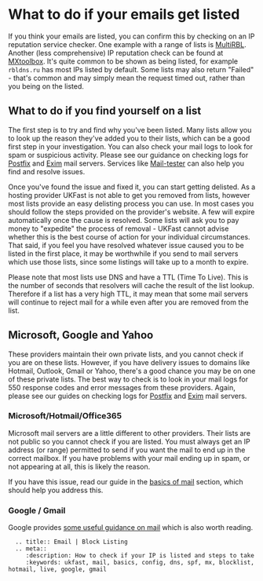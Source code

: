 # What to do if your emails get listed

If you think your emails are listed, you can confirm this by checking on an IP reputation service checker. One example with a range of lists is [MultiRBL](http://multirbl.valli.org/). Another (less comprehensive) IP reputation check can be found at [MXtoolbox](https://mxtoolbox.com/blacklists.aspx). It's quite common to be shown as being listed, for example `rbldns.ru` has most IPs listed by default. Some lists may also return "Failed" - that's common and may simply mean the request timed out, rather than you being on the listed.

## What to do if you find yourself on a list

The first step is to try and find why you've been listed. Many lists allow you to look up the reason they've added you to their lists, which can be a good first step in your investigation. You can also check your mail logs to look for spam or suspicious activity. Please see our guidance on checking logs for [Postfix](/email/postfix) and [Exim](/email/exim) mail servers. Services like [Mail-tester](https://www.mail-tester.com/) can also help you find and resolve issues.

Once you've found the issue and fixed it, you can start getting delisted. As a hosting provider UKFast is not able to get you removed from lists, however most lists provide an easy delisting process you can use. In most cases you should follow the steps provided on the provider's website. A few will expire automatically once the cause is resolved. Some lists will ask you to pay money to "expedite" the process of removal - UKFast cannot advise whether this is the best course of action for your individual circumstances. That said, if you feel you have resolved whatever issue caused you to be listed in the first place, it may be worthwhile if you send to mail servers which use those lists, since some listings will take up to a month to expire.

Please note that most lists use DNS and have a TTL (Time To Live). This is the number of seconds that resolvers will cache the result of the list lookup. Therefore if a list has a very high TTL, it may mean that some mail servers will continue to reject mail for a while even after you are removed from the list.

## Microsoft, Google and Yahoo

These providers maintain their own private lists, and you cannot check if you are on these lists. However, if you have delivery issues to domains like Hotmail, Outlook, Gmail or Yahoo, there's a good chance you may be on one of these private lists. The best way to check is to look in your mail logs for 550 response codes and error messages from these providers. Again, please see our guides on checking logs for [Postfix](/email/postfix) and [Exim](/email/exim) mail servers.

### Microsoft/Hotmail/Office365

Microsoft mail servers are a little different to other providers. Their lists are not public so you cannot check if you are listed. You must always get an IP address (or range) permitted to send if you want the mail to end up in the correct mailbox. If you have problems with your mail ending up in spam, or not appearing at all, this is likely the reason.

If you have this issue, read our guide in the [basics of mail](/docs/email/mailconfig/#sending-mail-to-microsoft-hotmail-office365) section, which should help you address this.

### Google / Gmail

Google provides [some useful guidance on mail](https://support.google.com/mail/answer/81126?hl=en) which is also worth reading.


```eval_rst
  .. title:: Email | Block Listing
  .. meta::
     :description: How to check if your IP is listed and steps to take
     :keywords: ukfast, mail, basics, config, dns, spf, mx, blocklist, hotmail, live, google, gmail
```
